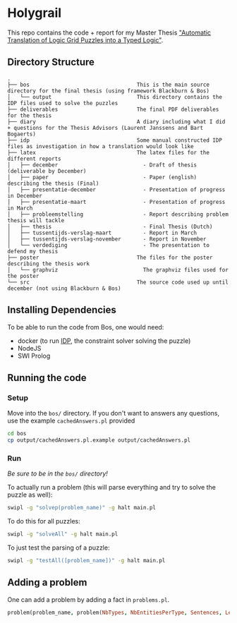# Holygrail

This repo contains the code + report for my Master Thesis ["Automatic Translation of Logic Grid Puzzles into a Typed Logic"](https://github.com/entropitor/thesis/blob/master/deliverables/0masterproef-merged.pdf).


## Directory Structure
```
.
├── bos                                  This is the main source directory for the final thesis (using framework Blackburn & Bos)
│   └── output                           This directory contains the IDP files used to solve the puzzles
├── deliverables                         The final PDF deliverables for the thesis
├── diary                                A diary including what I did + questions for the Thesis Advisors (Laurent Janssens and Bart Bogaerts)
├── idp                                  Some manual constructed IDP files as investigation in how a translation would look like
├── latex                                The latex files for the different reports
│   ├── december                           - Draft of thesis (deliverable by December)
│   ├── paper                              - Paper (english) describing the thesis (Final)
│   ├── presentatie-december               - Presentation of progress in December
│   ├── presentatie-maart                  - Presentation of progress in March
│   ├── probleemstelling                   - Report describing problem thesis will tackle
│   ├── thesis                             - Final Thesis (Dutch)
│   ├── tussentijds-verslag-maart          - Report in March
│   ├── tussentijds-verslag-november       - Report in November
│   └── verdediging                        - The presentation to defend my thesis
├── poster                               The files for the poster describing the thesis work
│   └── graphviz                           The graphviz files used for the poster
└── src                                  The source code used up until december (not using Blackburn & Bos)
```

## Installing Dependencies
To be able to run the code from Bos, one would need:
  - docker (to run [IDP](https://dtai.cs.kuleuven.be/software/idp), the constraint solver solving the puzzle)
  - NodeJS
  - SWI Prolog

## Running the code
### Setup
Move into the `bos/` directory. If you don't want to answers any questions, use the example `cachedAnswers.pl` provided
```sh
cd bos
cp output/cachedAnswers.pl.example output/cachedAnswers.pl
```

### Run
*Be sure to be in the `bos/` directory!*

To actually run a problem (this will parse everything and try to solve the puzzle as well):
```sh
swipl -g "solvep(problem_name)" -g halt main.pl
```

To do this for all puzzles:
```sh
swipl -g "solveAll" -g halt main.pl
```

To just test the parsing of a puzzle:
```sh
swipl -g "testAll([problem_name])" -g halt main.pl
```
## Adding a problem
One can add a problem by adding a fact in `problems.pl`.

```prolog
problem(problem_name, problem(NbTypes, NbEntitiesPerType, Sentences, Lexicon)).
```
